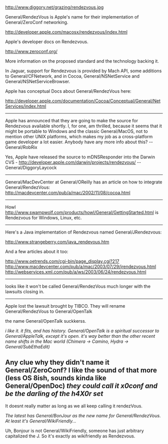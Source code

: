 

http://www.diggory.net/grazing/rendezvous.jpg

General/RendezVous is Apple's name for their implementation of General/ZeroConf networking.

http://developer.apple.com/macosx/rendezvous/index.html

Apple's developer docs on Rendezvous.

http://www.zeroconf.org/

More information on the proposed standard and the technology backing it.

In Jaguar, support for Rendezvous is provided by Mach API, some additions to General/CFNetwork, and in Cocoa, General/NSNetService and General/NSNetServiceBrowser. 

Apple has conceptual Docs about General/RendezVous here:

http://developer.apple.com/documentation/Cocoa/Conceptual/General/NetServices/index.html

----

Apple has announced that they are going to make the source for Rendezvous available shortly. I, for one, am thrilled, because it seems that it might be portable to Windows and the classic General/MacOS, not to mention other UNIX platforms, which makes my job as a cross-platform game developer a lot easier. Anybody have any more info about this? -- General/RobRix

Yes, Apple have released the source to mDNSResponder into the Darwin CVS - http://developer.apple.com/darwin/projects/rendezvous/ --General/DiggoryLaycock

----
General/MacDevCenter at General/OReilly has an article on how to integrate General/RendezVous:
http://macdevcenter.com/pub/a/mac/2002/11/08/cocoa.html

----

Howl http://www.swampwolf.com/products/howl/General/GettingStarted.html is Rendezvous for Windows, Linux, etc.

----
Here's a Java implementation of Rendezvous named General/JRendezvous:

http://www.strangeberry.com/java_rendevous.htm

And a few articles about it too:

http://www.oetrends.com/cgi-bin/page_display.cgi?217
http://www.macdevcenter.com/pub/a/mac/2003/07/29/jrendezvous.html
http://webservices.xml.com/pub/a/ws/2003/06/24/rendezvous.html 

----

looks like it won't be called General/RendezVous much longer with the lawsuits closing in.

----

Apple lost the lawsuit brought by TIBCO. They will rename General/RendezVous to General/OpenTalk

the name General/OpenTalk suckkerss.

*i like it. it fits, and has history. General/OpenTalk is a spiritual successor to General/AppleTalk, except it's open. it's way better than the other recent name shifts in the Mac world (Chimera -> Camino, Hydra -> General/SubEthaEdit)*

Any clue why they didn't name it General/ZeroConf? I like the sound of that more (less OS 8ish, sounds kinda like General/OpenDoc) *they could call it x0conf and be the darling of the h4X0r set*
----

It doesnt really matter as long as we all keep calling it rendezVous.

*The latest has General/BonJour as the new name for General/RendezVous. At least it's General/WikiFriendly...*

Uh, Bonjour is not General/WikiFriendly, someone has just arbitrary capitalized the J. So it's exactly as wikifriendly as Rendezvous.